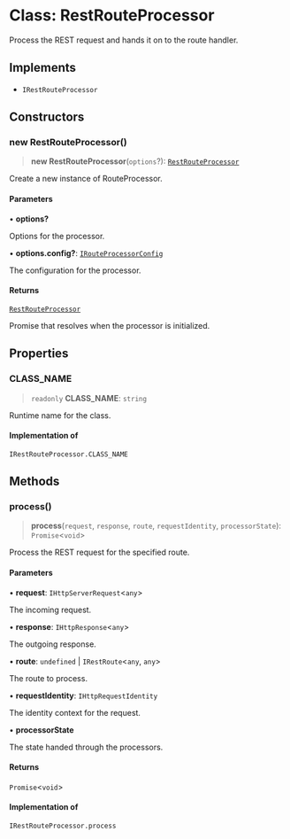 # Class: RestRouteProcessor

Process the REST request and hands it on to the route handler.

## Implements

- `IRestRouteProcessor`

## Constructors

### new RestRouteProcessor()

> **new RestRouteProcessor**(`options`?): [`RestRouteProcessor`](RestRouteProcessor.md)

Create a new instance of RouteProcessor.

#### Parameters

• **options?**

Options for the processor.

• **options.config?**: [`IRouteProcessorConfig`](../interfaces/IRouteProcessorConfig.md)

The configuration for the processor.

#### Returns

[`RestRouteProcessor`](RestRouteProcessor.md)

Promise that resolves when the processor is initialized.

## Properties

### CLASS\_NAME

> `readonly` **CLASS\_NAME**: `string`

Runtime name for the class.

#### Implementation of

`IRestRouteProcessor.CLASS_NAME`

## Methods

### process()

> **process**(`request`, `response`, `route`, `requestIdentity`, `processorState`): `Promise`\<`void`\>

Process the REST request for the specified route.

#### Parameters

• **request**: `IHttpServerRequest`\<`any`\>

The incoming request.

• **response**: `IHttpResponse`\<`any`\>

The outgoing response.

• **route**: `undefined` \| `IRestRoute`\<`any`, `any`\>

The route to process.

• **requestIdentity**: `IHttpRequestIdentity`

The identity context for the request.

• **processorState**

The state handed through the processors.

#### Returns

`Promise`\<`void`\>

#### Implementation of

`IRestRouteProcessor.process`
